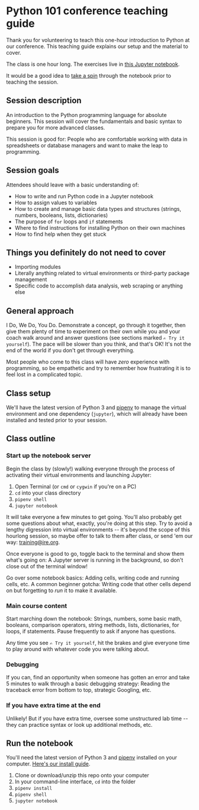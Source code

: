# Python 101 conference teaching guide

Thank you for volunteering to teach this one-hour introduction to Python at our conference. This teaching guide explains our setup and the material to cover.

The class is one hour long. The exercises live in [this Jupyter notebook](https://github.com/ireapps/teaching-guide-python-101/blob/master/Python%20101.ipynb).

It would be a good idea to [take a spin](#run-the-notebook) through the notebook prior to teaching the session.

## Session description
An introduction to the Python programming language for absolute beginners. This session will cover the fundamentals and basic syntax to prepare you for more advanced classes.

This session is good for: People who are comfortable working with data in spreadsheets or database managers and want to make the leap to programming.

## Session goals
Attendees should leave with a basic understanding of:
- How to write and run Python code in a Jupyter notebook
- How to assign values to variables
- How to create and manage basic data types and structures (strings, numbers, booleans, lists, dictionaries)
- The purpose of `for` loops and `if` statements
- Where to find instructions for installing Python on their own machines
- How to find help when they get stuck

## Things you definitely do not need to cover
- Importing modules
- Literally anything related to virtual environments or third-party package management
- Specific code to accomplish data analysis, web scraping or anything else

## General approach
I Do, We Do, You Do. Demonstrate a concept, go through it together, then give them plenty of time to experiment on their own while you and your coach walk around and answer questions (see sections marked `✍️ Try it yourself`). The pace will be slower than you think, and that's OK! It's not the end of the world if you don't get through everything.

Most people who come to this class will have _zero_ experience with programming, so be empathetic and try to remember how frustrating it is to feel lost in a complicated topic.

## Class setup
We'll have the latest version of Python 3 and [pipenv](https://pipenv.readthedocs.io) to manage the virtual environment and one dependency (`jupyter`), which will already have been installed and tested prior to your session.

## Class outline

### Start up the notebook server
Begin the class by (slowly!) walking everyone through the process of activating their virtual environments and launching Jupyter:
1. Open Terminal (or `cmd` or `cygwin` if you're on a PC)
2. `cd` into your class directory
3. `pipenv shell`
4. `jupyter notebook`

It will take everyone a few minutes to get going. You'll also probably get some questions about what, exactly, you're doing at this step. Try to avoid a lengthy digression into virtual environments -- it's beyond the scope of this hourlong session, so maybe offer to talk to them after class, or send 'em our way: [training@ire.org](mailto:training@ire.org).

Once everyone is good to go, toggle back to the terminal and show them what's going on: A Jupyter server is running in the background, so don't close out of the terminal window!

Go over some notebook basics: Adding cells, writing code and running cells, etc. A common beginner gotcha: Writing code that other cells depend on but forgetting to _run_ it to make it available.

### Main course content
Start marching down the notebook: Strings, numbers, some basic math, booleans, comparison operators, string methods, lists, dictionaries, for loops, if statements. Pause frequently to ask if anyone has questions.

Any time you see `✍️ Try it yourself`, hit the brakes and give everyone time to play around with whatever code you were talking about.

### Debugging
If you can, find an opportunity when someone has gotten an error and take 5 minutes to walk through a basic debugging strategy: Reading the traceback error from bottom to top, strategic Googling, etc.

### If you have extra time at the end
Unlikely! But if you have extra time, oversee some unstructured lab time -- they can practice syntax or look up additional methods, etc.

## Run the notebook

You'll need the latest version of Python 3 and [pipenv](https://pipenv.readthedocs.io) installed on your computer. [Here's our install guide](https://docs.google.com/document/d/1cYmpfZEZ8r-09Q6Go917cKVcQk_d0P61gm0q8DAdIdg/edit?usp=sharing).

1. Clone or download/unzip this repo onto your computer
2. In your command-line interface, `cd` into the folder
3. `pipenv install`
4. `pipenv shell`
5. `jupyter notebook`
